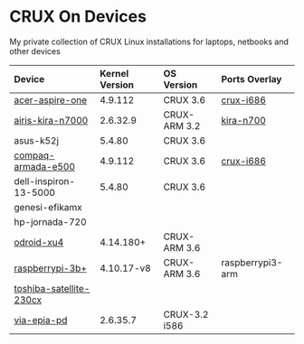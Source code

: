 # CRUX On Devices

My private collection of CRUX Linux installations for laptops, netbooks and other devices

| Device | Kernel Version | OS Version | Ports Overlay |
| :----- | :------------- | :--------- | :------------ |
| [acer-aspire-one](acer-aspire-one) | 4.9.112 | CRUX 3.6 | [crux-i686](https://github.com/sepen/crux-i686) |  
| [airis-kira-n7000](airis-kira-n7000) | 2.6.32.9 | CRUX-ARM 3.2 | [kira-n700](https://github.com/sepen/crux-ports-arm-kira-n7000) |
| asus-k52j | 5.4.80 | CRUX 3.6 | |
| [compaq-armada-e500](compaq-armada-e500) | 4.9.112 | CRUX 3.6 | [crux-i686](https://github.com/sepen/crux-i686) |
| dell-inspiron-13-5000 | 5.4.80 | CRUX 3.6 | |
| genesi-efikamx | | | |
| hp-jornada-720 | | | |
| [odroid-xu4](odroid-xu4) | 4.14.180+ | CRUX-ARM 3.6 | |
| [raspberrypi-3b+](raspberrypi-3b+) | 4.10.17-v8 | CRUX-ARM 3.6 | raspberrypi3-arm |
| [toshiba-satellite-230cx](toshiba-satellite-230cx) | | | |
| [via-epia-pd](via-epia-pd) | 2.6.35.7 | CRUX-3.2 i586 | |

